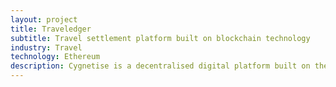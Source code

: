 ```yaml
---
layout: project
title: Traveledger
subtitle: Travel settlement platform built on blockchain technology
industry: Travel
technology: Ethereum
description: Cygnetise is a decentralised digital platform built on the blockchain that solves the pain of managing your Authorised Signatory Lists, making it secure and efficient.
---
```

